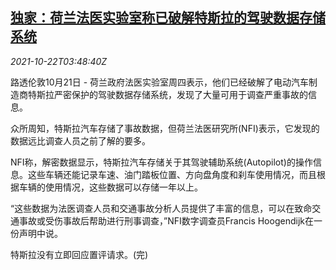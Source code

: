 <!--1634875263000-->
[独家：荷兰法医实验室称已破解特斯拉的驾驶数据存储系统](https://cn.reuters.com/article/dutch-forensic-lab-tesla-data-1022-idCNKBS2HC0A0)
------

<div><i>2021-10-22T03:48:40Z</i></div><p>路透伦敦10月21日 - 荷兰政府法医实验室周四表示，他们已经破解了电动汽车制造商特斯拉严密保护的驾驶数据存储系统，发现了大量可用于调查严重事故的信息。</p><p>众所周知，特斯拉汽车存储了事故数据，但荷兰法医研究所(NFI)表示，它发现的数据远比调查人员之前了解的要多。</p><p>NFI称，解密数据显示，特斯拉汽车存储关于其驾驶辅助系统(Autopilot)的操作信息。这些车辆还能记录车速、油门踏板位置、方向盘角度和刹车使用情况，而且根据车辆的使用情况，这些数据可以存储一年以上。</p><p>“这些数据为法医调查人员和交通事故分析人员提供了丰富的信息，可以在致命交通事故或受伤事故后帮助进行刑事调查，”NFI数字调查员Francis Hoogendijk在一份声明中说。</p><p>特斯拉没有立即回应置评请求。(完)</p>
